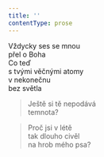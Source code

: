 ```yaml
---
title: ''
contentType: prose
---
```


  

Vždycky ses se mnou  
přel o Boha  
Co teď  
s tvými věčnými atomy  
v nekonečnu  
bez světla

> Ještě si tě nepodává  
> temnota?

> Proč jsi v létě  
> tak dlouho civěl  
> na hrob mého psa?
